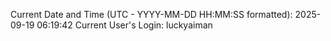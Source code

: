 Current Date and Time (UTC - YYYY-MM-DD HH:MM:SS formatted): 2025-09-19 06:19:42
Current User's Login: luckyaiman

